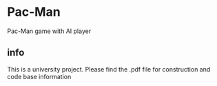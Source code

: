 # Pac-Man
Pac-Man game with AI player

## info 
This is a university project. 
Please find the .pdf file for construction and code base information